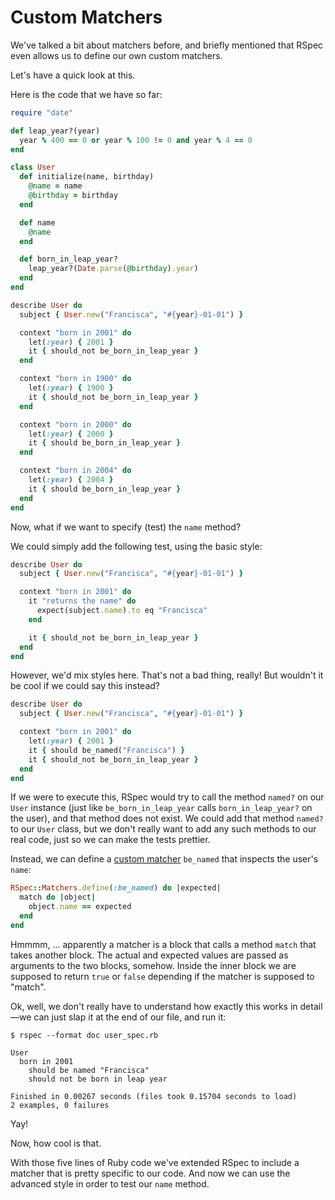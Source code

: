 # Custom Matchers

We've talked a bit about matchers before, and briefly mentioned that RSpec
even allows us to define our own custom matchers.

Let's have a quick look at this.

Here is the code that we have so far:

```ruby
require "date"

def leap_year?(year)
  year % 400 == 0 or year % 100 != 0 and year % 4 == 0
end

class User
  def initialize(name, birthday)
    @name = name
    @birthday = birthday
  end

  def name
    @name
  end

  def born_in_leap_year?
    leap_year?(Date.parse(@birthday).year)
  end
end

describe User do
  subject { User.new("Francisca", "#{year}-01-01") }

  context "born in 2001" do
    let(:year) { 2001 }
    it { should_not be_born_in_leap_year }
  end

  context "born in 1900" do
    let(:year) { 1900 }
    it { should_not be_born_in_leap_year }
  end

  context "born in 2000" do
    let(:year) { 2000 }
    it { should be_born_in_leap_year }
  end

  context "born in 2004" do
    let(:year) { 2004 }
    it { should be_born_in_leap_year }
  end
end
```

Now, what if we want to specify (test) the `name` method?

We could simply add the following test, using the basic style:

```ruby
describe User do
  subject { User.new("Francisca", "#{year}-01-01") }

  context "born in 2001" do
    it "returns the name" do
      expect(subject.name).to eq "Francisca"
    end

    it { should_not be_born_in_leap_year }
  end
end
```

However, we'd mix styles here. That's not a bad thing, really! But wouldn't it
be cool if we could say this instead?

```ruby
describe User do
  subject { User.new("Francisca", "#{year}-01-01") }

  context "born in 2001" do
    let(:year) { 2001 }
    it { should be_named("Francisca") }
    it { should_not be_born_in_leap_year }
  end
end
```

If we were to execute this, RSpec would try to call the method `named?` on our
`User` instance (just like `be_born_in_leap_year` calls `born_in_leap_year?` on
the user), and that method does not exist. We could add that method `named?` to
our `User` class, but we don't really want to add any such methods to our real
code, just so we can make the tests prettier.

Instead, we can define a [custom matcher](https://www.relishapp.com/rspec/rspec-expectations/v/2-4/docs/custom-matchers/define-matcher)
`be_named` that inspects the user's `name`:

```ruby
RSpec::Matchers.define(:be_named) do |expected|
  match do |object|
    object.name == expected
  end
end
```

Hmmmm, ... apparently a matcher is a block that calls a method `match` that
takes another block. The actual and expected values are passed as arguments to
the two blocks, somehow. Inside the inner block we are supposed to return
`true` or `false` depending if the matcher is supposed to "match".

Ok, well, we don't really have to understand how exactly this works in 
detail—we can just slap it at the end of our file, and run it:

```
$ rspec --format doc user_spec.rb

User
  born in 2001
    should be named "Francisca"
    should not be born in leap year

Finished in 0.00267 seconds (files took 0.15704 seconds to load)
2 examples, 0 failures
```

Yay!

Now, how cool is that.

With those five lines of Ruby code we've extended RSpec to include a matcher
that is pretty specific to our code. And now we can use the advanced style
in order to test our `name` method.
